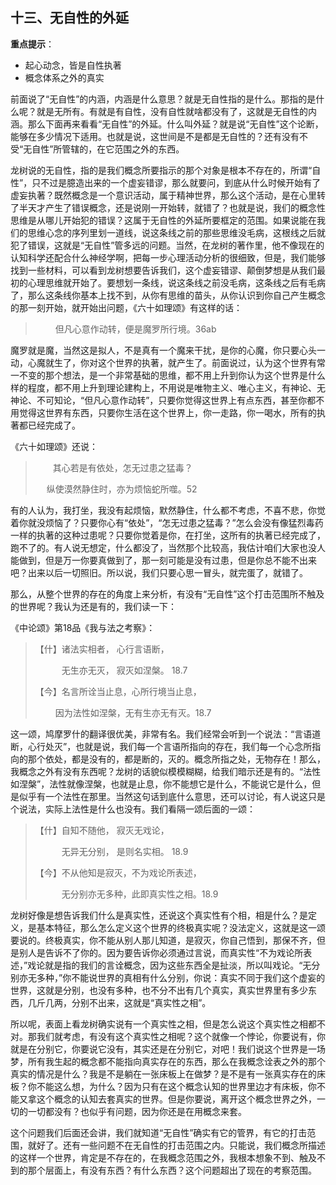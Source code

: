## **十三、无自性的外延**

**重点提示**：

- 起心动念，皆是自性执著
- 概念体系之外的真实

前面说了“无自性”的内涵，内涵是什么意思？就是无自性指的是什么。那指的是什么呢？就是无所有。有就是有自性，没有自性就啥都没有了，这就是无自性的内涵。那么下面再来看看“无自性”的外延。什么叫外延？就是说“无自性”这个论断，能够在多少情况下适用。也就是说，这世间是不是都是无自性的？还有没有不受“无自性”所管辖的，在它范围之外的东西。

龙树说的无自性，指的是我们概念所要指示的那个对象是根本不存在的，所谓“自性”，只不过是臆造出来的一个虚妄错谬，那么就要问，到底从什么时候开始有了虚妄执著？既然概念是一个意识活动，属于精神世界，那么这个活动，是在心里转了半天才产生了错误概念，还是说刚一开始转，就错了？也就是说，我们的概念性思维是从哪儿开始犯的错误？这属于无自性的外延所要框定的范围。如果说能在我们的思维心念的序列里划一道线，说这条线之前的那些思维没毛病，这根线之后就犯了错误，这就是“无自性”管多远的问题。当然，在龙树的著作里，他不像现在的认知科学还配合什么神经学啊，把每一步心理活动分析的很细致，但是，我们能够找到一些材料，可以看到龙树想要告诉我们，这个虚妄错谬、颠倒梦想是从我们最初的心理思维就开始了。要想划一条线，说这条线之前没毛病，这条线之后有毛病了，那么这条线你基本上找不到，从你有思维的苗头，从你认识到你自己产生概念的那一刻开始，就开始出问题，《六十如理颂》有这样的话：

> 　　 但凡心意作动转，便是魔罗所行境。36ab

魔罗就是魔，当然这是拟人，不是真有一个魔来干扰，是你的心魔，你只要心头一动，心魔就生了，你对这个世界的执著，就产生了。前面说过，认为这个世界有常一不变的那个想法，是一个非常基础的思维，都不用上升到你认为这个世界是什么样的程度，都不用上升到理论建构上，不用说是唯物主义、唯心主义，有神论、无神论、不可知论，“但凡心意作动转”，只要你觉得这世界上有点东西，甚至你都不用觉得这世界有东西，只要你生活在这个世界上，你一走路，你一喝水，所有的执著都已经完成了。

《六十如理颂》还说：

> 　　其心若是有依处，怎无过患之猛毒？
>
> 　 纵使漠然静住时，亦为烦恼蛇所噬。52　　

有的人认为，我打坐，我没有起烦恼，默然静住，什么都不考虑，不喜不悲，你觉着你就没烦恼了？只要你心有“依处”，“怎无过患之猛毒？”怎么会没有像猛烈毒药一样的执著的这种过患呢？只要你觉着是你，在打坐，这所有的执著已经完成了，跑不了的。有人说无想定，什么都没了，当然那个比较高，我估计咱们大家也没人能做到，但是万一你要真做到了，那一刻可能是没有过患，但是你总不能不出来吧？出来以后一切照旧。所以说，我们只要心思一冒头，就完蛋了，就错了。

那么，从整个世界的存在的角度上来分析，有没有“无自性”这个打击范围所不触及的世界呢？我认为还是有的，我们读一下：

《中论颂》第18品《我与法之考察》：

> 【什】诸法实相者， 心行言语断，
>
> 　　　无生亦无灭， 寂灭如涅槃。 18.7
>
> 【今】名言所诠当止息，心所行境当止息，
>
> 　　 因为法性如涅槃，无有生亦无有灭。18.7　　

这一颂，鸠摩罗什的翻译很优美，非常有名。我们经常会听到一个说法：“言语道断，心行处灭”，也就是说，我们每一个言语所指向的存在，我们每一个心念所指向的那个依处，都是没有的，都是断的，灭的。概念所指之处，无物存在！那么，我概念之外有没有东西呢？龙树的话貌似模模糊糊，给我们暗示还是有的。“法性如涅槃”，法性就像涅槃，也就是止息，你不能想它是什么，不能说它是什么，但是似乎有一个法性在那里。当然这句话到底什么意思，还可以讨论，有人说这只是个说法，实际上法性是什么也没有。我们看隔一颂后面的一颂：

> 【什】自知不随他， 寂灭无戏论，
>
> 　　　无异无分别， 是则名实相。 18.9
>
> 【今】不从他知是寂灭，不为戏论所表述，
>
> 　　　无分别亦无多种，此即真实性之相。18.9

龙树好像是想告诉我们什么是真实性，还说这个真实性有个相，相是什么？是定义，是基本特征，那么怎么定义这个世界的终极真实呢？没法定义，这就是这一颂要说的。终极真实，你不能从别人那儿知道，是寂灭，你自己悟到，那保不齐，但是别人是告诉不了你的。因为要告诉你必须通过言说，而真实性“不为戏论所表述，”戏论就是指的我们的言诠概念，因为这些东西全是扯淡，所以叫戏论。“无分别亦无多种，”你不能说世界的真相有什么分别，你说：真实不同于我们这个虚妄的世界，这就是分别，也没有多种，也不分不出有几个真实，真实世界里有多少东西，几斤几两，分别不出来，这就是“真实性之相”。

所以呢，表面上看龙树确实说有一个真实性之相，但是怎么说这个真实性之相都不对。那我们就考虑，有没有这个真实性之相呢？这个就像一个悖论，你要说有，你就是在分别它，你要说它没有，其实还是在分别它，对吧！我们说这个世界是一场梦，所有我生起的概念都不能指向真实存在的东西，那么在我概念诠表之外的那个真实的情况是什么？我是不是躺在一张床板上在做梦？是不是有一张真实存在的床板？你不能这么想，为什么？因为只有在这个概念认知的世界里边才有床板，你不能又拿这个概念的认知去套真实的世界。但是你要说，离开这个概念世界之外，一切的一切都没有？也似乎有问题，因为你还是在用概念来套。

这个问题我们后面还会讲，我们就知道“无自性”确实有它的管界，有它的打击范围，就好了。还有一些问题不在无自性的打击范围之内。只能说，我们概念所描述的这样一个世界，肯定是不存在的，在我概念范围之外，我根本想象不到、触及不到的那个层面上，有没有东西？有什么东西？这个问题超出了现在的考察范围。